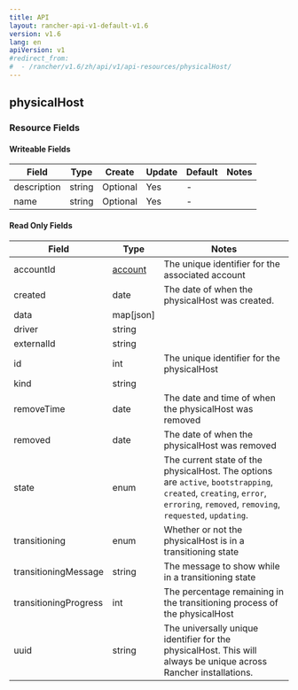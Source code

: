 ```yaml
---
title: API
layout: rancher-api-v1-default-v1.6
version: v1.6
lang: en
apiVersion: v1
#redirect_from:
#  - /rancher/v1.6/zh/api/v1/api-resources/physicalHost/
---
```


## physicalHost



### Resource Fields

#### Writeable Fields

Field | Type | Create | Update | Default | Notes
---|---|---|---|---|---
description | string | Optional | Yes | - | 
name | string | Optional | Yes | - | 


#### Read Only Fields

Field | Type   | Notes
---|---|---
accountId | [account]({{site.baseurl}}/rancher/{{page.version}}/{{page.lang}}/api/{{page.apiVersion}}/api-resources/account/)  | The unique identifier for the associated account
created | date  | The date of when the physicalHost was created.
data | map[json]  | 
driver | string  | 
externalId | string  | 
id | int  | The unique identifier for the physicalHost
kind | string  | 
removeTime | date  | The date and time of when the physicalHost was removed
removed | date  | The date of when the physicalHost was removed
state | enum  | The current state of the physicalHost. The options are `active`, `bootstrapping`, `created`, `creating`, `error`, `erroring`, `removed`, `removing`, `requested`, `updating`.
transitioning | enum  | Whether or not the physicalHost is in a transitioning state
transitioningMessage | string  | The message to show while in a transitioning state
transitioningProgress | int  | The percentage remaining in the transitioning process of the physicalHost
uuid | string  | The universally unique identifier for the physicalHost. This will always be unique across Rancher installations.


<br>
